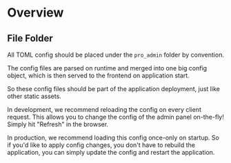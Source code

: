# Overview

## File Folder

All TOML config should be placed under the `pro_admin` folder by convention.

The config files are parsed on runtime and merged into one big config object, which is then served to the frontend on application start.

So these config files should be part of the application deployment, just like other static assets.

In development, we recommend reloading the config on every client request. This allows you to change the config of the admin panel on-the-fly! Simply hit "Refresh" in the browser.

In production, we recommend loading this config once-only on startup. So if you'd like to apply config changes, you don't have to rebuild the application, you can simply update the config and restart the application.